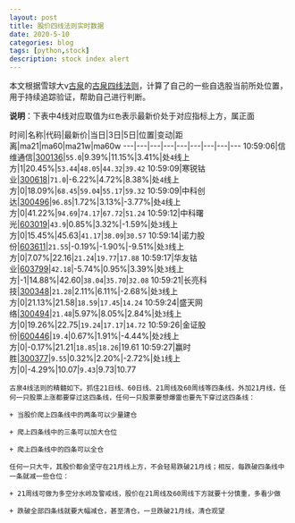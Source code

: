 ```yaml
---
layout: post
title: 股价四线法则实时数据
date: 2020-5-10
categories: blog
tags: [python,stock]
description: stock index alert
---
```



本文根据雪球大v[古泉](https://xueqiu.com/u/7148646888)的[古泉四线法则](https://xueqiu.com/7148646888/130498192)，计算了自己的一些自选股当前所处位置，用于持续追踪验证，帮助自己进行判断。

**说明**：下表中4线对应取值为`红色`表示最新价处于对应指标上方，属正面

时间|名称|代码|最新价|当日|3日|5日|位置|变动|距离|ma21|ma60|ma21w|ma60w
---|---|---|---|---|---|---|---|---
10:59:06|信维通信|[300136](https://xueqiu.com/S/SZ300136)|`55.0`|9.39%|11.15%|3.41%|处`4`线上方|1|20.45%|`53.44`|`48.05`|`44.32`|`39.42`
10:59:09|寒锐钴业|[300618](https://xueqiu.com/S/SZ300618)|`71.0`|-6.22%|4.72%|8.38%|处`4`线上方|0|18.09%|`68.45`|`59.04`|`55.17`|`59.32`
10:59:09|中科创达|[300496](https://xueqiu.com/S/SZ300496)|`96.85`|1.72%|3.13%|-3.77%|处`4`线上方|0|41.22%|`94.69`|`74.17`|`67.72`|`51.24`
10:59:12|中科曙光|[603019](https://xueqiu.com/S/SH603019)|`43.9`|0.85%|3.32%|-1.59%|处`3`线上方|0|15.45%|45.63|`41.17`|`38.09`|`30.57`
10:59:14|诺力股份|[603611](https://xueqiu.com/S/SH603611)|`21.55`|-0.19%|-1.90%|-9.51%|处`3`线上方|0|7.07%|22.16|`21.24`|`19.77`|`17.88`
10:59:17|华友钴业|[603799](https://xueqiu.com/S/SH603799)|`42.18`|-5.74%|0.95%|3.39%|处`3`线上方|-1|14.88%|42.60|`38.04`|`35.70`|`32.08`
10:59:21|长亮科技|[300348](https://xueqiu.com/S/SZ300348)|`21.28`|2.11%|6.11%|-2.68%|处`3`线上方|0|21.13%|21.58|`18.59`|`17.45`|`14.24`
10:59:24|盛天网络|[300494](https://xueqiu.com/S/SZ300494)|`21.48`|5.97%|8.05%|2.84%|处`3`线上方|0|19.26%|22.75|`19.24`|`17.17`|`14.72`
10:59:26|金证股份|[600446](https://xueqiu.com/S/SH600446)|`19.4`|0.67%|1.91%|-4.44%|处`2`线上方|0|-0.17%|21.21|`18.85`|`18.26`|19.61
10:59:27|赢时胜|[300377](https://xueqiu.com/S/SZ300377)|`9.55`|0.32%|2.20%|-2.72%|处`1`线上方|0|-4.29%|10.07|`9.43`|9.73|10.77

```
古泉4线法则的精髓如下。抓住21日线、60日线、21周线及60周线等四条线，外加21月线，任何一只股票上涨都要穿过这四条线，任何一只股票要想爆雷也要先下穿过这四条线：

+ 当股价爬上四条线中的两条可以少量建仓

+ 爬上四条线中的三条可以加大仓位

+ 爬上四条线中的四条可以全仓

任何一只大牛，其股价都会坚守在21月线上方，不会轻易跌破21月线；相反，每跌破四条线中一条就减一些仓位：

+ 21周线可做为多空分水岭及警戒线，股价在21周线及60周线下方就要十分慎重，多看少做

+ 跌破全部四条线就要大幅减仓，甚至清仓，一旦跌破21月线，清仓观望
```